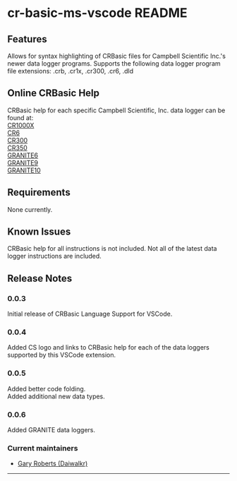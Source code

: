 # cr-basic-ms-vscode README

## Features

Allows for syntax highlighting of CRBasic files for Campbell Scientific Inc.'s newer data logger programs.
Supports the following data logger program file extensions: .crb, .cr1x, .cr300, .cr6, .dld

## Online CRBasic Help
CRBasic help for each specific Campbell Scientific, Inc. data logger can be found at:  
[CR1000X](https://help.campbellsci.com/crbasic/cr1000x/)  
[CR6](https://help.campbellsci.com/crbasic/cr6/)  
[CR300](https://help.campbellsci.com/crbasic/cr300/)  
[CR350](https://help.campbellsci.com/crbasic/cr350/)  
[GRANITE6](https://help.campbellsci.com/crbasic/granite6/)  
[GRANITE9](https://help.campbellsci.com/crbasic/granite9/)  
[GRANITE10](https://help.campbellsci.com/crbasic/granite10/)  

## Requirements

None currently.

## Known Issues

CRBasic help for all instructions is not included. Not all of the latest data logger instructions are included.

## Release Notes

### 0.0.3
Initial release of CRBasic Language Support for VSCode.
### 0.0.4
Added CS logo and links to CRBasic help for each of the data loggers supported by this VSCode extension.
### 0.0.5
Added better code folding.  
Added additional new data types.
### 0.0.6
Added GRANITE data loggers.

### Current maintainers

- [Gary Roberts (Daiwalkr)](mailto:gtroberts@campbellsci.com)
---

[changelog]: ./CHANGELOG.md

